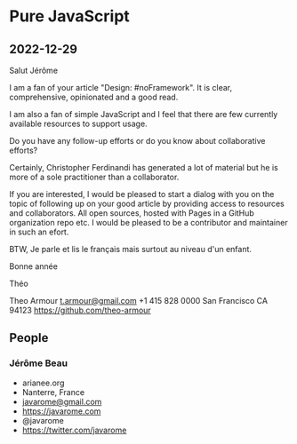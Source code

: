 # Pure JavaScript

## 2022-12-29

Salut Jérôme

I am a fan of your article "Design: #noFramework". It is clear, comprehensive, opinionated and a good read.

I am also a fan of simple JavaScript and I feel that there are few currently available resources to support usage.

Do you have any follow-up efforts or do you know about collaborative efforts?

Certainly, Christopher Ferdinandi has generated a lot of material but he is more of a sole practitioner than a collaborator.

If you are interested, I would be pleased to start a dialog with you on the topic of following up on your good article by providing access to resources and collaborators. All open sources, hosted with Pages in a GitHub organization repo etc. I would be pleased to be a contributor and maintainer in such an efort.

BTW, Je parle et lis le français mais surtout au niveau d'un enfant.

Bonne année

Théo

Theo Armour
t.armour@gmail.com
+1 415 828 0000
San Francisco CA 94123
https://github.com/theo-armour


## People

### Jérôme Beau

* arianee.org
* Nanterre, France
* javarome@gmail.com
* https://javarome.com
* @javarome
* https://twitter.com/javarome